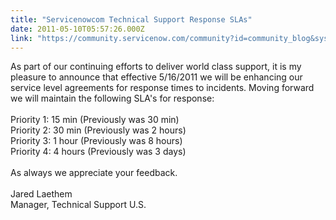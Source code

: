```yaml
---
title: "Servicenowcom Technical Support Response SLAs"
date: 2011-05-10T05:57:26.000Z
link: "https://community.servicenow.com/community?id=community_blog&sys_id=f24e66addbd0dbc01dcaf3231f9619b7"
---
```

<p>As part of our continuing efforts to deliver world class support, it is my pleasure to announce that effective 5/16/2011 we will be enhancing our service level agreements for response times to incidents. Moving forward we will maintain the following SLA's for response:<br /> <br />Priority 1: 15 min (Previously was 30 min)<br />Priority 2: 30 min (Previously was 2 hours)<br />Priority 3: 1 hour (Previously was 8 hours)<br />Priority 4: 4 hours (Previously was 3 days)<br /> <br />As always we appreciate your feedback. <br /> <br />Jared Laethem<br />Manager, Technical Support U.S.</p>